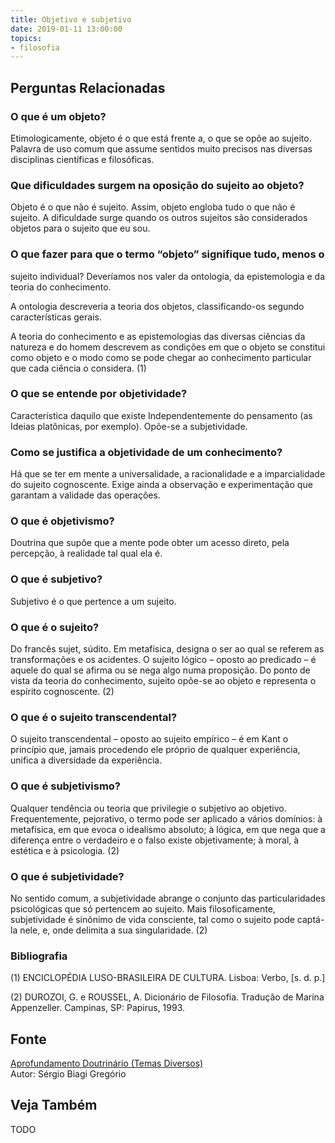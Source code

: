 ```yaml
---
title: Objetivo e subjetivo
date: 2019-01-11 13:00:00
topics: 
- filosofia
---
```



## Perguntas Relacionadas

### O que é um objeto?
Etimologicamente, objeto é o que está frente a, o que se opõe ao
sujeito. Palavra de uso comum que assume sentidos muito precisos nas
diversas disciplinas científicas e filosóficas.

### Que dificuldades surgem na oposição do sujeito ao objeto?
Objeto é o que não é sujeito. Assim, objeto engloba tudo o que não é
sujeito. A dificuldade surge quando os outros sujeitos são considerados
objetos para o sujeito que eu sou.

### O que fazer para que o termo “objeto” signifique tudo, menos o
sujeito individual?
Deveríamos nos valer da ontologia, da epistemologia e da teoria do
conhecimento.

A ontologia descreveria a teoria dos objetos, classificando-os segundo
características gerais.

A teoria do conhecimento e as epistemologias das diversas ciências da
natureza e do homem descrevem as condições em que o objeto se constitui
como objeto e o modo como se pode chegar ao conhecimento particular que
cada ciência o considera. (1)

### O que se entende por objetividade?
Característica daquilo que existe Independentemente do pensamento (as
Ideias platônicas, por exemplo). Opõe-se a subjetividade.

### Como se justifica a objetividade de um conhecimento?
Há que se ter em mente a universalidade, a racionalidade e a
imparcialidade do sujeito cognoscente. Exige ainda a observação e
experimentação que garantam a validade das operações.

### O que é objetivismo?
Doutrina que supõe que a mente pode obter um acesso direto, pela
percepção, à realidade tal qual ela é.

### O que é subjetivo?
Subjetivo é o que pertence a um sujeito.

### O que é o sujeito?
Do francês sujet, súdito. Em metafísica, designa o ser ao qual se
referem as transformações e os acidentes. O sujeito lógico – oposto ao
predicado – é aquele do qual se afirma ou se nega algo numa proposição.
Do ponto de vista da teoria do conhecimento, sujeito opõe-se ao objeto e
representa o espírito cognoscente. (2)

### O que é o sujeito transcendental?
O sujeito transcendental – oposto ao sujeito empírico – é em Kant o
princípio que, jamais procedendo ele próprio de qualquer experiência,
unifica a diversidade da experiência.

### O que é subjetivismo?
Qualquer tendência ou teoria que privilegie o subjetivo ao objetivo.
Frequentemente, pejorativo, o termo pode ser aplicado a vários domínios:
à metafísica, em que evoca o idealismo absoluto; à lógica, em que nega
que a diferença entre o verdadeiro e o falso existe objetivamente; à
moral, à estética e à psicologia. (2)

### O que é subjetividade?
No sentido comum, a subjetividade abrange o conjunto das
particularidades psicológicas que só pertencem ao sujeito. Mais
filosoficamente, subjetividade é sinônimo de vida consciente, tal como o
sujeito pode captá-la nele, e, onde delimita a sua singularidade. (2)


### Bibliografia
(1) ENCICLOPÉDIA LUSO-BRASILEIRA DE CULTURA. Lisboa: Verbo, \[s. d. p.\]

(2) DUROZOI, G. e ROUSSEL, A. Dicionário de Filosofia. Tradução de
Marina Appenzeller. Campinas, SP: Papirus, 1993.

## Fonte
[Aprofundamento Doutrinário (Temas Diversos)](https://sites.google.com/view/aprofundamentodoutrinario/objetivo-e-subjetivo)  
Autor: Sérgio Biagi Gregório



## Veja Também
TODO


